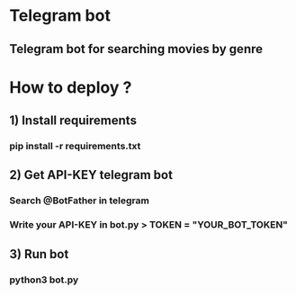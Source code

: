 # Telegram bot

## Telegram bot for searching movies by genre

# How to deploy ?

## 1) Install requirements
### pip install -r requirements.txt


## 2) Get API-KEY telegram bot
### Search @BotFather in telegram
### Write your API-KEY in bot.py > TOKEN = "YOUR_BOT_TOKEN"


## 3) Run bot
### python3 bot.py